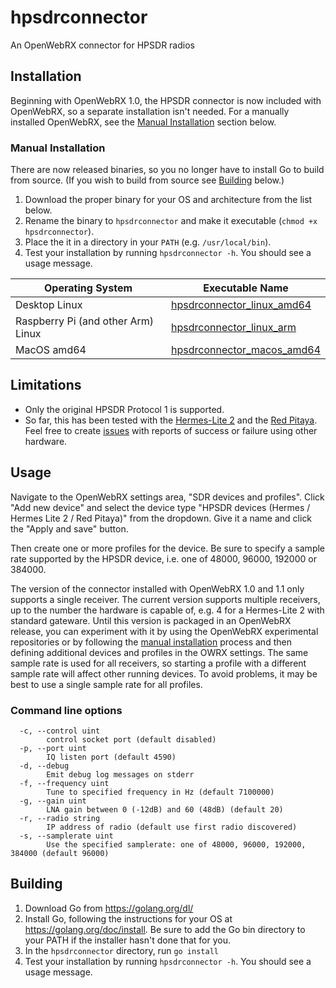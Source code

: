# hpsdrconnector
An OpenWebRX connector for HPSDR radios

## Installation

Beginning with OpenWebRX 1.0, the HPSDR connector is now included with OpenWebRX, so a separate installation isn't needed. For a manually installed OpenWebRX, see the [Manual Installation](https://github.com/jancona/hpsdrconnector#manual-installation) section below.

### Manual Installation

There are now released binaries, so you no longer have to install Go to build from source. (If you wish to build from source see [Building](https://github.com/jancona/hpsdrconnector#building) below.)

1. Download the proper binary for your OS and architecture from the list below.
2. Rename the binary to `hpsdrconnector` and make it executable (`chmod +x hpsdrconnector`).
3. Place the it in a directory in your `PATH` (e.g. `/usr/local/bin`).
4. Test your installation by running `hpsdrconnector -h`. You should see a usage message.

| Operating System | Executable Name |
| ---------------- | --------------- |
| Desktop Linux | [hpsdrconnector_linux_amd64](https://github.com/jancona/hpsdrconnector/releases/latest/download/hpsdrconnector_linux_amd64) |
| Raspberry Pi (and other Arm) Linux | [hpsdrconnector_linux_arm](https://github.com/jancona/hpsdrconnector/releases/latest/download/hpsdrconnector_linux_arm) |
| MacOS amd64 | [hpsdrconnector_macos_amd64](https://github.com/jancona/hpsdrconnector/releases/latest/download/hpsdrconnector_macos_amd64) |

## Limitations
* Only the original HPSDR Protocol 1 is supported.
* So far, this has been tested with the [Hermes-Lite 2](https://github.com/softerhardware/Hermes-Lite2/wiki) and the [Red Pitaya](https://www.redpitaya.com/Catalog/p25/stemlab-125-14-sdr-kit?cat=a102). Feel free to create [issues](https://github.com/jancona/hpsdrconnector/issues) with reports of success or failure using other hardware.

## Usage
Navigate to the OpenWebRX settings area, "SDR devices and profiles". Click "Add new device" and select the device type "HPSDR devices (Hermes / Hermes Lite 2 / Red Pitaya)" from the dropdown. Give it a name and click the "Apply and save" button.

Then create one or more profiles for the device. Be sure to specify a sample rate supported by the HPSDR device, i.e. one of 48000, 96000, 192000 or 384000.

The version of the connector installed with OpenWebRX 1.0 and 1.1 only supports a single receiver. The current version supports multiple receivers, up to the number the hardware is capable of, e.g. 4 for a Hermes-Lite 2 with standard gateware. Until this version is packaged in an OpenWebRX release, you can experiment with it by using the OpenWebRX experimental repositories or by following the [manual installation](https://github.com/jancona/hpsdrconnector#manual-installation) process and then defining additional devices and profiles in the OWRX settings. The same sample rate is used for all receivers, so starting a profile with a different sample rate will affect other running devices. To avoid problems, it may be best to use a single sample rate for all profiles.

### Command line options
```
  -c, --control uint
        control socket port (default disabled)
  -p, --port uint
        IQ listen port (default 4590)
  -d, --debug
        Emit debug log messages on stderr
  -f, --frequency uint
        Tune to specified frequency in Hz (default 7100000)
  -g, --gain uint
        LNA gain between 0 (-12dB) and 60 (48dB) (default 20)
  -r, --radio string
        IP address of radio (default use first radio discovered)
  -s, --samplerate uint
        Use the specified samplerate: one of 48000, 96000, 192000, 384000 (default 96000)
```

## Building
1. Download Go from https://golang.org/dl/
2. Install Go, following the instructions for your OS at https://golang.org/doc/install. Be sure to add the Go bin directory to your PATH if the installer hasn't done that for you.
3. In the `hpsdrconnector` directory, run `go install`
4. Test your installation by running `hpsdrconnector -h`. You should see a usage message.
